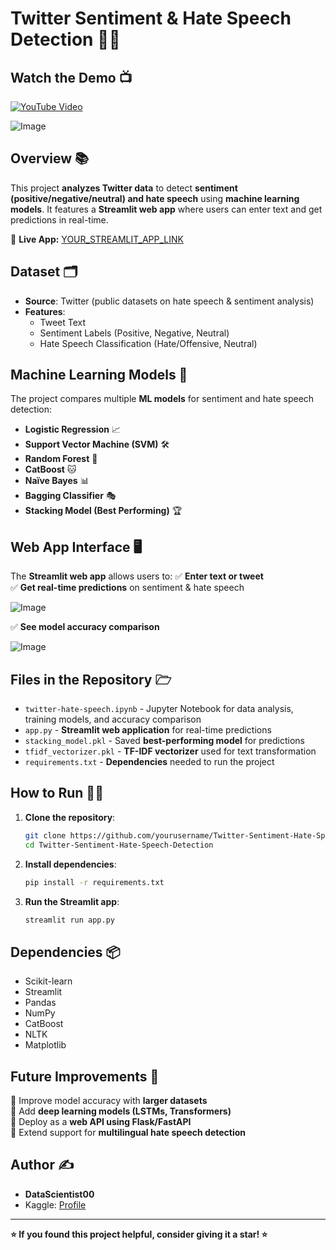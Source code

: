# Twitter Sentiment & Hate Speech Detection 🐧🚫

## Watch the Demo 📺

[![YouTube Video](https://img.shields.io/badge/YouTube-Watch%20Demo-red?logo=youtube&logoColor=white&style=for-the-badge)](https://youtu.be/fsSHQRZSdmU)

![Image](https://github.com/user-attachments/assets/576d07e5-58bd-44e0-9978-5366eb7f3cba)

## Overview 📚
This project **analyzes Twitter data** to detect **sentiment (positive/negative/neutral) and hate speech** using **machine learning models**. It features a **Streamlit web app** where users can enter text and get predictions in real-time.

🔗 **Live App:** [YOUR_STREAMLIT_APP_LINK](#)

## Dataset 🗂
- **Source**: Twitter (public datasets on hate speech & sentiment analysis)
- **Features**:
  - Tweet Text
  - Sentiment Labels (Positive, Negative, Neutral)
  - Hate Speech Classification (Hate/Offensive, Neutral)
  
## Machine Learning Models 🧠
The project compares multiple **ML models** for sentiment and hate speech detection:
- **Logistic Regression** 📈
- **Support Vector Machine (SVM)** 🛠️
- **Random Forest** 🌳
- **CatBoost** 🐱
- **Naïve Bayes** 📊
- **Bagging Classifier** 🎭
- **Stacking Model (Best Performing)** 🏆

## Web App Interface 🖥️
The **Streamlit web app** allows users to:
✅ **Enter text or tweet**  
✅ **Get real-time predictions** on sentiment & hate speech  

![Image](https://github.com/user-attachments/assets/0b48a3b0-f59e-42b4-83ee-95b2c6b2d8da)


✅ **See model accuracy comparison**  


![Image](https://github.com/user-attachments/assets/aae9cc7e-56c7-4d46-80aa-97629ca57ab7)


## Files in the Repository 🗁
- `twitter-hate-speech.ipynb` - Jupyter Notebook for data analysis, training models, and accuracy comparison  
- `app.py` - **Streamlit web application** for real-time predictions  
- `stacking_model.pkl` - Saved **best-performing model** for predictions  
- `tfidf_vectorizer.pkl` - **TF-IDF vectorizer** used for text transformation  
- `requirements.txt` - **Dependencies** needed to run the project  

## How to Run 🏃‍♂️
1. **Clone the repository**:  
   ```bash
   git clone https://github.com/yourusername/Twitter-Sentiment-Hate-Speech-Detection.git
   cd Twitter-Sentiment-Hate-Speech-Detection
   ```
2. **Install dependencies**:  
   ```bash
   pip install -r requirements.txt
   ```
3. **Run the Streamlit app**:  
   ```bash
   streamlit run app.py
   ```

## Dependencies 📦
- Scikit-learn  
- Streamlit  
- Pandas  
- NumPy  
- CatBoost  
- NLTK  
- Matplotlib  

## Future Improvements 🔮
🔹 Improve model accuracy with **larger datasets**  
🔹 Add **deep learning models (LSTMs, Transformers)**  
🔹 Deploy as a **web API using Flask/FastAPI**  
🔹 Extend support for **multilingual hate speech detection**  

## Author ✍️
- **DataScientist00**
- Kaggle: [Profile](https://www.kaggle.com/codingloading)

---
**⭐ If you found this project helpful, consider giving it a star! ⭐**

